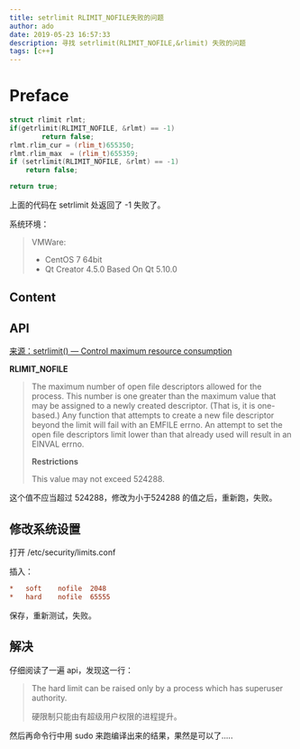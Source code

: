 ```yaml
---
title: setrlimit RLIMIT_NOFILE失败的问题
author: ado
date: 2019-05-23 16:57:33
description: 寻找 setrlimit(RLIMIT_NOFILE,&rlimit) 失败的问题
tags: [c++]
---
```


# Preface

```c++
struct rlimit rlmt;
if(getrlimit(RLIMIT_NOFILE, &rlmt) == -1)
        return false;
rlmt.rlim_cur = (rlim_t)655350;
rlmt.rlim_max  = (rlim_t)655359;
if (setrlimit(RLIMIT_NOFILE, &rlmt) == -1)
    return false;

return true;
```

上面的代码在 setrlimit 处返回了 -1 失败了。

系统环境：

> VMWare:
>
> - CentOS 7 64bit
> - Qt Creator 4.5.0 Based On Qt 5.10.0



## Content

## API

[来源：setrlimit() — Control maximum resource consumption](<https://www.ibm.com/support/knowledgecenter/en/SSLTBW_2.3.0/com.ibm.zos.v2r3.bpxbd00/rsrlim.htm>)

**RLIMIT_NOFILE**

> The maximum number of open file descriptors allowed for the process. This number is one greater than the maximum value that may be assigned to a newly created descriptor. (That is, it is one-based.) Any function that attempts to create a new file descriptor beyond the limit will fail with an EMFILE errno. An attempt to set the open file descriptors limit lower than that already used will result in an EINVAL errno.
>
> **Restrictions**
>
> This value may not exceed 524288.

这个值不应当超过 524288，修改为小于524288 的值之后，重新跑，失败。

## 修改系统设置

打开 /etc/security/limits.conf

插入：

```ini
*	soft	nofile 	2048
* 	hard	nofile	65555
```

保存，重新测试，失败。

## 解决

仔细阅读了一遍 api，发现这一行：

>  The hard limit can be raised only by a process which has superuser authority. 
>
> 硬限制只能由有超级用户权限的进程提升。

然后再命令行中用 sudo 来跑编译出来的结果，果然是可以了.....